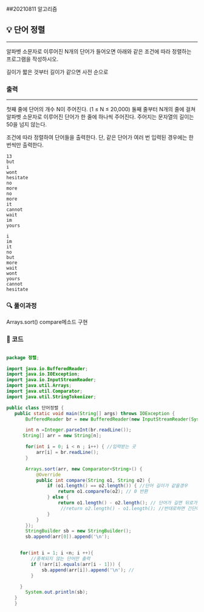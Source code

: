 ##20210811 알고리즘

## 💡 단어 정렬
---
알파벳 소문자로 이루어진 N개의 단어가 들어오면 아래와 같은 조건에 따라 정렬하는 프로그램을 작성하시오.

길이가 짧은 것부터
길이가 같으면 사전 순으로
### 출력
---
첫째 줄에 단어의 개수 N이 주어진다. (1 ≤ N ≤ 20,000) 둘째 줄부터 N개의 줄에 걸쳐 알파벳 소문자로 이루어진 단어가 한 줄에 하나씩 주어진다. 주어지는 문자열의 길이는 50을 넘지 않는다.



조건에 따라 정렬하여 단어들을 출력한다. 단, 같은 단어가 여러 번 입력된 경우에는 한 번씩만 출력한다.
```
13
but
i
wont
hesitate
no
more
no
more
it
cannot
wait
im
yours
```
```
i
im
it
no
but
more
wait
wont
yours
cannot
hesitate
```
### 🔍 풀이과정
Arrays.sort() compare메소드 구현




 ###  👻 코드 

 ```java

package 정렬;

import java.io.BufferedReader;
import java.io.IOException;
import java.io.InputStreamReader;
import java.util.Arrays;
import java.util.Comparator;
import java.util.StringTokenizer;

public class 단어정렬 {
    public static void main(String[] args) throws IOException {
        BufferedReader br = new BufferedReader(new InputStreamReader(System.in));

        int n =Integer.parseInt(br.readLine());
       String[] arr = new String[n];

        for(int i = 0; i < n ; i++) { //입력받는 곳
            arr[i] = br.readLine();
        }

        Arrays.sort(arr, new Comparator<String>() {
            @Override
            public int compare(String o1, String o2) {
                if (o1.length() == o2.length()) { //단어 길이가 같을경우
                    return o1.compareTo(o2); // 0 반환
                } else {
                    return o1.length() - o2.length(); // 단어가 길면 뒤로가도록
                     //return o2.length() - o1.length(); //반대로하면 긴단어가 앞으로
                }
            }
        });
        StringBuilder sb = new StringBuilder();
        sb.append(arr[0]).append('\n');


      for(int i = 1; i <n; i ++){
          //중복되지 않는 단어만 출력
          if (!arr[i].equals(arr[i - 1])) {
              sb.append(arr[i]).append('\n'); //
          }

      }
        System.out.println(sb);
    }
    }


```

 
 
